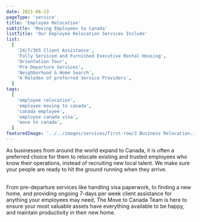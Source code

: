 ```yaml
---
date: 2021-06-13
pageType: 'service'
title: 'Employee Relocation'
subtitle: 'Moving Employees to Canada'
listTitle: 'Our Employee Relocation Services Include'
list:
  [
    '24/7/365 Client Assistance',
    'Fully Serviced and Furnished Executive Rental Housing',
    'Orientation Tour',
    'Pre-Departure Services',
    'Neighborhood & Home Search',
    'A Rolodex of preferred Service Providers',
  ]
tags:
  [
    'employee relocation',
    'employee moving to canada',
    'canada employee',
    'employee canada visa',
    'move to canada',
  ]
featuredImage: '../../images/services/first-row/3 Business Relocation.jpg'
---
```


As businesses from around the world expand to Canada, it is often a preferred choice for them to relocate existing and trusted employees who know their operations, instead of recruiting new local talent. We make sure your people are ready to hit the ground running when they arrive.  
<br/>

From pre-departure services like handling visa paperwork, to finding a new home, and providing ongoing 7-days per week client assistance for anything your employees may need, The Move to Canada Team is here to ensure your most valuable assets have everything available to be happy, and maintain productivity in their new home.
